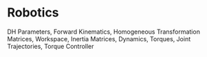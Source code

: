 # Robotics
DH Parameters, Forward Kinematics, Homogeneous Transformation Matrices, Workspace, Inertia Matrices, Dynamics, Torques, Joint Trajectories, Torque Controller
